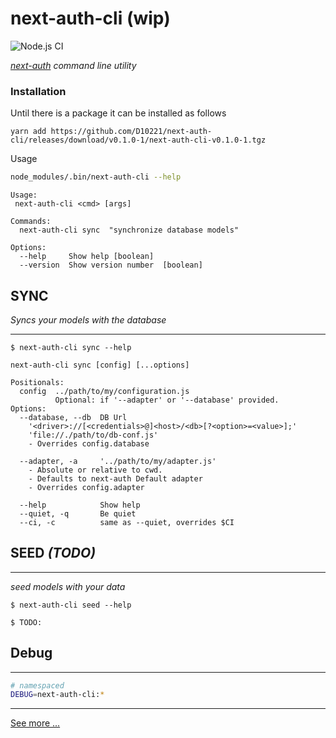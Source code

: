# next-auth-cli (wip)

![Node.js CI](https://github.com/D10221/next-auth-cli/workflows/Node.js%20CI/badge.svg)

_[next-auth](https://next-auth.js.org) command line utility_

### Installation
Until there is a package it can be installed as follows
```
yarn add https://github.com/D10221/next-auth-cli/releases/download/v0.1.0-1/next-auth-cli-v0.1.0-1.tgz
```

Usage

```bash
node_modules/.bin/next-auth-cli --help
```

```
Usage:
 next-auth-cli <cmd> [args]

Commands:
  next-auth-cli sync  "synchronize database models"

Options:
  --help     Show help [boolean]
  --version  Show version number  [boolean]
```

## SYNC

_Syncs your models with the database_

---

```
$ next-auth-cli sync --help
```

```
next-auth-cli sync [config] [...options]

Positionals:
  config  ../path/to/my/configuration.js
          Optional: if '--adapter' or '--database' provided.
Options:
  --database, --db  DB Url
    '<driver>://[<credentials>@]<host>/<db>[?<option>=<value>];'
    'file://./path/to/db-conf.js'
    - Overrides config.database    

  --adapter, -a     '../path/to/my/adapter.js'
    - Absolute or relative to cwd.
    - Defaults to next-auth Default adapter
    - Overrides config.adapter

  --help            Show help
  --quiet, -q       Be quiet
  --ci, -c          same as --quiet, overrides $CI
```

## SEED _(TODO)_

---

_seed models with your data_

```
$ next-auth-cli seed --help
```

```
$ TODO:
```

## Debug

---

```sh
# namespaced
DEBUG=next-auth-cli:*
```

---

[See more ...](./next-auth-cli/readme.md)
